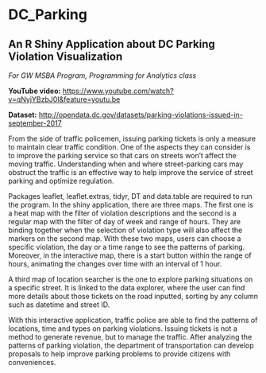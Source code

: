 # DC_Parking

## An R Shiny Application about DC Parking Violation Visualization

*For GW MSBA Program, Programming for Analytics class*

**YouTube video:** https://www.youtube.com/watch?v=qNyjYBzbJ0I&feature=youtu.be 

**Dataset:** http://opendata.dc.gov/datasets/parking-violations-issued-in-september-2017

From the side of traffic policemen, issuing parking tickets is only a measure to maintain clear traffic condition. One of the aspects they can consider is to improve the parking service so that cars on streets won’t affect the moving traffic. Understanding when and where street-parking cars may obstruct the traffic is an effective way to help improve the service of street parking and optimize regulation.

Packages leaflet, leaflet.extras, tidyr, DT and data.table are required to run the program. In the shiny application, there are three maps. The first one is a heat map with the filter of violation descriptions and the second is a regular map with the filter of day of week and range of hours. They are binding together when the selection of violation type will also affect the markers on the second map. With these two maps, users can choose a specific violation, the day or a time range to see the patterns of parking. Moreover, in the interactive map, there is a start button within the range of hours, animating the changes over time with an interval of 1 hour.

A third map of location searcher is the one to explore parking situations on a specific street. It is linked to the data explorer, where the user can find more details about those tickets on the road inputted, sorting by any column such as datetime and street ID.

With this interactive application, traffic police are able to find the patterns of locations, time and types on parking violations. Issuing tickets is not a method to generate revenue, but to manage the traffic. After analyzing the patterns of parking violation, the department of transportation can develop proposals to help improve parking problems to provide citizens with conveniences.
